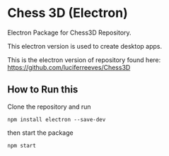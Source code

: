 # Chess 3D (Electron)
Electron Package for Chess3D Repository. 

This electron version is used to create desktop apps.

This is the electron version of repository found here: https://github.com/luciferreeves/Chess3D

## How to Run this

Clone the repository and run 

`npm install electron --save-dev`

then start the package

`npm start`

